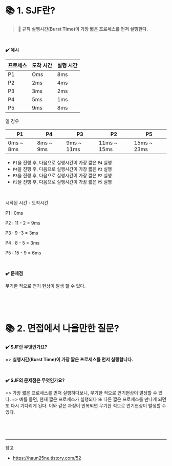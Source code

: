 # 📚 1. SJF란?

> **📣 규칙**
> **실행시간(Burst Time)이 가장 짧은 프로세스를 먼저 실행한다.**


&nbsp;

**✔️ 예시**


|프로세스|도착 시간|실행 시간|
|-|-|-|
|P1|Oms|8ms|
|P2|2ms|4ms|
|P3|3ms|2ms|
|P4|5ms|1ms|
|P5|9ms|8ms|

일 경우

|P1|P4|P3|P2|P5|
|-|-|-|-|-|
|0ms ~ 8ms|8ms ~ 9ms|9ms ~ 11ms|11ms ~ 15ms|15ms ~ 23ms|

- `P1`을 진행 후, 다음으로 실행시간이 가장 짧은 `P4` 실행
- `P4`을 진행 후, 다음으로 실행시간이 가장 짧은 `P3` 실행
- `P3`을 진행 후, 다음으로 실행시간이 가장 짧은 `P2` 실행
- `P2`을 진행 후, 다음으로 실행시간이 가장 짧은 `P5` 실행

&nbsp;

시작된 시간 - 도착시간

P1 : 0ms

P2 : 11 - 2 = 9ms

P3 : 9 -3 = 3ms

P4 : 8 - 5 = 3ms

P5 : 15 - 9 = 6ms


&nbsp;

**✔️ 문제점**

무기한 적으로 연기 현상이 발생 할 수 있다.


&nbsp;

&nbsp;

# 📚 2. 면접에서 나올만한 질문?

**✔️ SJF란 무엇인가요?**

=> **실행시간(Burst Time)이 가장 짧은 프로세스를 먼저 실행합니다.**

&nbsp;

**✔️ SJF의 문제점은 무엇인가요?**

=> 가장 짧은 프로세스를 먼저 실행하다보니, 무기한 적으로 연기현상이 발생할 수 있다.
=> 예를 들면, 현재 짧은 프로세스가 실행되다 또 다른 짧은 프로세스를 만나게 되면 또 다시 기다리게 된다. 이와 같은 과정이 반복되면 무기한 적으로 연기현상이 발생할 수 있다.


&nbsp;

&nbsp;


----
참고
- https://haun25ne.tistory.com/52
